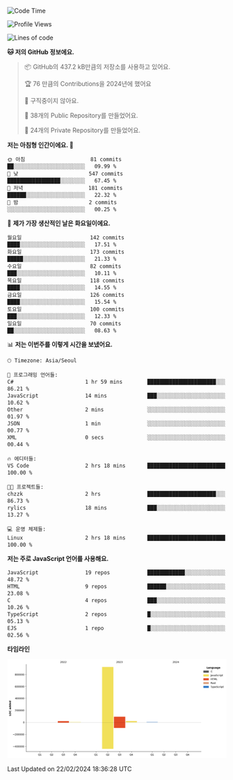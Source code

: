 <!--START_SECTION:waka-->
![Code Time](http://img.shields.io/badge/Code%20Time-47%20hrs%2040%20mins-blue)

![Profile Views](http://img.shields.io/badge/Profile%20Views-0-blue)

![Lines of code](https://img.shields.io/badge/%EC%A0%80%EB%8A%94%20%EC%97%AC%ED%83%9C%EA%B9%8C%EC%A7%80%20-1.1%20million%20%EC%A4%84%EC%9D%98%20%EC%BD%94%EB%93%9C%EB%A5%BC%20%EC%9E%91%EC%84%B1%ED%96%88%EC%96%B4%EC%9A%94.-blue)

**🐱 저의 GitHub 정보에요.** 

> 📦 GitHub의 437.2 kB만큼의 저장소를 사용하고 있어요. 
 > 
> 🏆 76 만큼의 Contributions을 2024년에 했어요
 > 
> 🚫 구직중이지 않아요.
 > 
> 📜 38개의 Public Repository를 만들었어요. 
 > 
> 🔑 24개의 Private Repository를 만들었어요. 
 > 
**저는 아침형 인간이에요. 🐤** 

```text
🌞 아침                     81 commits          ██░░░░░░░░░░░░░░░░░░░░░░░   09.99 % 
🌆 낮　                     547 commits         █████████████████░░░░░░░░   67.45 % 
🌃 저녁                     181 commits         ██████░░░░░░░░░░░░░░░░░░░   22.32 % 
🌙 밤　                     2 commits           ░░░░░░░░░░░░░░░░░░░░░░░░░   00.25 % 
```
📅 **제가 가장 생산적인 날은 화요일이에요.** 

```text
월요일                      142 commits         ████░░░░░░░░░░░░░░░░░░░░░   17.51 % 
화요일                      173 commits         █████░░░░░░░░░░░░░░░░░░░░   21.33 % 
수요일                      82 commits          ███░░░░░░░░░░░░░░░░░░░░░░   10.11 % 
목요일                      118 commits         ████░░░░░░░░░░░░░░░░░░░░░   14.55 % 
금요일                      126 commits         ████░░░░░░░░░░░░░░░░░░░░░   15.54 % 
토요일                      100 commits         ███░░░░░░░░░░░░░░░░░░░░░░   12.33 % 
일요일                      70 commits          ██░░░░░░░░░░░░░░░░░░░░░░░   08.63 % 
```


📊 **저는 이번주를 이렇게 시간을 보냈어요.** 

```text
🕑︎ Timezone: Asia/Seoul

💬 프로그래밍 언어들: 
C#                       1 hr 59 mins        ██████████████████████░░░   86.21 % 
JavaScript               14 mins             ███░░░░░░░░░░░░░░░░░░░░░░   10.62 % 
Other                    2 mins              ░░░░░░░░░░░░░░░░░░░░░░░░░   01.97 % 
JSON                     1 min               ░░░░░░░░░░░░░░░░░░░░░░░░░   00.77 % 
XML                      0 secs              ░░░░░░░░░░░░░░░░░░░░░░░░░   00.44 % 

🔥 에디터들: 
VS Code                  2 hrs 18 mins       █████████████████████████   100.00 % 

🐱‍💻 프로젝트들: 
chzzk                    2 hrs               ██████████████████████░░░   86.73 % 
rylics                   18 mins             ███░░░░░░░░░░░░░░░░░░░░░░   13.27 % 

💻 운영 체제들: 
Linux                    2 hrs 18 mins       █████████████████████████   100.00 % 
```

**저는 주로 JavaScript 언어를 사용해요.** 

```text
JavaScript               19 repos            ████████████░░░░░░░░░░░░░   48.72 % 
HTML                     9 repos             ██████░░░░░░░░░░░░░░░░░░░   23.08 % 
C                        4 repos             ███░░░░░░░░░░░░░░░░░░░░░░   10.26 % 
TypeScript               2 repos             █░░░░░░░░░░░░░░░░░░░░░░░░   05.13 % 
EJS                      1 repo              █░░░░░░░░░░░░░░░░░░░░░░░░   02.56 % 
```



**타임라인**

![Lines of Code chart](https://raw.githubusercontent.com/project-dy/project-dy/main/assets/bar_graph.png)


 Last Updated on 22/02/2024 18:36:28 UTC
<!--END_SECTION:waka-->
